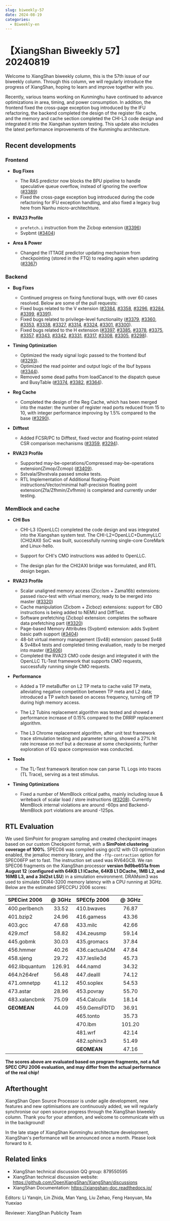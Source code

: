 ```yaml
---
slug: biweekly-57
date: 2024-08-19
categories:
  - Biweekly-en
---
```


# 【XiangShan Biweekly 57】20240819

Welcome to XiangShan biweekly column, this is the 57th issue of our biweekly column. Through this column, we will regularly introduce the progress of XiangShan, hoping to learn and improve together with you.

Recently, various teams working on Kunminghu have continued to advance optimizations in area, timing, and power consumption. In addition, the frontend fixed the cross-page exception bug introduced by the IFU refactoring, the backend completed the design of the register file cache, and the memory and cache section completed the CHI-L3 code design and integrated it into the Xiangshan system testing. This update also includes the latest performance improvements of the Kunminghu architecture.

<!-- more -->
## Recent developments

### Frontend

- **Bug Fixes**
    - The RAS predictor now blocks the BPU pipeline to handle speculative queue overflow, instead of ignoring the overflow ([#3389](https://github.com/OpenXiangShan/XiangShan/pull/3389))
    - Fixed the cross-page exception bug introduced during the code refactoring for IFU exception handling, and also fixed a legacy bug here from Nanhu micro-architechture.

- **RVA23 Profile**
    - `prefetch.i` instruction from the Zicbop extension ([#3396](https://github.com/OpenXiangShan/XiangShan/pull/3396))
    - Svpbmt ([#3404](https://github.com/OpenXiangShan/XiangShan/pull/3404))

- **Area & Power**
    - Changed the ITTAGE predictor updating mechanism from checkpointing (stored in the FTQ) to reading again when updating ([#3367](https://github.com/OpenXiangShan/XiangShan/pull/3367))

### Backend

- **Bug Fixes**
    - Continued progress on fixing functional bugs, with over 60 cases resolved. Below are some of the pull requests:
    - Fixed bugs related to the V extension ([#3384](https://github.com/OpenXiangShan/XiangShan/pull/3384), [#3358](https://github.com/OpenXiangShan/XiangShan/pull/3358), [#3296](https://github.com/OpenXiangShan/XiangShan/pull/3296), [#3284](https://github.com/OpenXiangShan/XiangShan/pull/3284), [#3399](https://github.com/OpenXiangShan/XiangShan/pull/3399), [#3391](https://github.com/OpenXiangShan/XiangShan/pull/3391)).
    - Fixed bugs related to privilege-level functionality ([#3379](https://github.com/OpenXiangShan/XiangShan/pull/3379), [#3360](https://github.com/OpenXiangShan/XiangShan/pull/3360), [#3353](https://github.com/OpenXiangShan/XiangShan/pull/3353), [#3338](https://github.com/OpenXiangShan/XiangShan/pull/3338), [#3327](https://github.com/OpenXiangShan/XiangShan/pull/3327), [#3314](https://github.com/OpenXiangShan/XiangShan/pull/3314), [#3324](https://github.com/OpenXiangShan/XiangShan/pull/3324), [#3301](https://github.com/OpenXiangShan/XiangShan/pull/3301), [#3300](https://github.com/OpenXiangShan/XiangShan/pull/3300)).
    - Fixed bugs related to the H extension ([#3397](https://github.com/OpenXiangShan/XiangShan/pull/3397), [#3385](https://github.com/OpenXiangShan/XiangShan/pull/3385), [#3378](https://github.com/OpenXiangShan/XiangShan/pull/3378), [#3375](https://github.com/OpenXiangShan/XiangShan/pull/3375), [#3357](https://github.com/OpenXiangShan/XiangShan/pull/3357), [#3343](https://github.com/OpenXiangShan/XiangShan/pull/3343), [#3342](https://github.com/OpenXiangShan/XiangShan/pull/3342), [#3331](https://github.com/OpenXiangShan/XiangShan/pull/3331), [#3317](https://github.com/OpenXiangShan/XiangShan/pull/3317), [#3308](https://github.com/OpenXiangShan/XiangShan/pull/3308), [#3305](https://github.com/OpenXiangShan/XiangShan/pull/3305), [#3298](https://github.com/OpenXiangShan/XiangShan/pull/3298)).

- **Timing Optimization**
    - Optimized the ready signal logic passed to the frontend Ibuf ([#3293](https://github.com/OpenXiangShan/XiangShan/pull/3293)).
    - Optimized the read pointer and output logic of the Ibuf bypass ([#3344](https://github.com/OpenXiangShan/XiangShan/pull/3344)).
    - Removed some dead paths from loadCancel to the dispatch queue and BusyTable ([#3374](https://github.com/OpenXiangShan/XiangShan/pull/3374), [#3382](https://github.com/OpenXiangShan/XiangShan/pull/3382), [#3364](https://github.com/OpenXiangShan/XiangShan/pull/3364)).

- **Reg Cache**
    - Completed the design of the Reg Cache, which has been merged into the master: the number of register read ports reduced from 15 to 10, with integer performance improving by 1.5% compared to the base ([#3290](https://github.com/OpenXiangShan/XiangShan/pull/3290)).

- **Difftest**
    - Added FCSR/PC to Difftest, fixed vector and floating-point related CSR comparison mechanisms ([#3359](https://github.com/OpenXiangShan/XiangShan/pull/3359), [#3294](https://github.com/OpenXiangShan/XiangShan/pull/3294)).

- **RVA23 Profile**
    - Supported may-be-operations/Compressed may-be-operations extension(Zimop/Zcmop) ([#3409](https://github.com/OpenXiangShan/XiangShan/pull/3409)).
    - Sstvala/Shvstvala passed smoke tests.
    - RTL Implementation of Additional floating-Point instructions/Vector/minimal half-precision floating point extension(Zfa/Zfhmin/Zvfhmin) is completed and currently under testing.

### MemBlock and cache


- **CHI Bus**

    - CHI-L3 (OpenLLC) completed the code design and was integrated into the Xiangshan system test. The CHI-L2+OpenLLC+DummyLLC (CHI2AXI) SoC was built, successfully running single-core CoreMark and Linux-hello.

    - Support for CHI's CMO instructions was added to OpenLLC.

    - The design plan for the CHI2AXI bridge was formulated, and RTL design began.

- **RVA23 Profile**
    - Scalar unaligned memory access (Zicclsm + Zama16b) extensions: passed riscv-test with virtual memory, ready to be merged into master ([#3320](https://github.com/OpenXiangShan/XiangShan/pull/3320))
    - Cache manipulation (Zicbom + Zicboz) extensions: support for CBO instructions is being added to NEMU and DiffTest.
    - Software prefetching (Zicbop) extension: completes the software data prefetching part ([#3320](https://github.com/OpenXiangShan/XiangShan/pull/3320))
    - Page-based Memory Attributes (Svpbmt) extension: adds Svpbmt basic path support ([#3404](https://github.com/OpenXiangShan/XiangShan/pull/3404))
    - 48-bit virtual memory management (Sv48) extension: passed Sv48 & Sv48x4 tests and completed timing evaluation, ready to be merged into master ([#3406](https://github.com/OpenXiangShan/XiangShan/pull/3406))
    - Completed the RVA23 CMO code design and integrated it with the OpenLLC TL-Test framework that supports CMO requests, successfully running single CMO requests.

- **Performance**
    - Added a TP metaBuffer on L2 TP meta to cache valid TP meta, alleviating negative competition between TP meta and L2 data; introduced a TP switch based on access frequency, turning off TP during high memory access.

    - The L2 Tubins replacement algorithm was tested and showed a performance increase of 0.15% compared to the DRRIP replacement algorithm.

    - The L3 Chrome replacement algorithm, after unit test framework trace stimulation testing and parameter tuning, showed a 27% hit rate increase on mcf but a decrease at some checkpoints; further exploration of EQ space compression was conducted.

- **Tools**
    - The TL-Test framework iteration now can parse TL Logs into traces (TL Trace), serving as a test stimulus.

- **Timing Optimizations**
    - Fixed a number of MemBlock critical paths, mainly including issue & writeback of scalar load / store instructions ([#3208](https://github.com/OpenXiangShan/XiangShan/pull/3208)). Currently MemBlock internal violations are around -60ps and Backend-MemBlock port violations are around -125ps.

## RTL Evaluation

We used SimPoint for program sampling and created checkpoint images based on our custom Checkpoint format, with a **SimPoint clustering coverage of 100%**. SPEC06 was compiled using gcc12 with O3 optimization enabled, the jemalloc memory library, and the `-ffp-contraction` option for SPEC06FP set to fast. The instruction set used was RV64GCB. We ran SPEC06 fragments on the XiangShan processor **version 9d9be651a from August 12** (**configured with 64KB L1 ICache, 64KB L1 DCache, 1MB L2, and 16MB L3, and a 3ld2st LSU**) in a simulation environment. DRAMsim3 was used to simulate DDR4-3200 memory latency with a CPU running at 3GHz. Below are the estimated SPECCPU 2006 scores:

| SPECint 2006      | @ 3GHz | SPECfp 2006       | @ 3GHz |
| :---------------- | :----: | :---------------- | :----: |
| 400.perlbench     | 33.52  | 410.bwaves        | 76.87  |
| 401.bzip2         | 24.96  | 416.gamess        | 43.36  |
| 403.gcc           | 47.68  | 433.milc          | 42.66  |
| 429.mcf           | 58.82  | 434.zeusmp        | 59.14  |
| 445.gobmk         | 30.03  | 435.gromacs       | 37.84  |
| 456.hmmer         | 40.26  | 436.cactusADM     | 47.84  |
| 458.sjeng         | 29.72  | 437.leslie3d      | 45.73  |
| 462.libquantum    | 126.91 | 444.namd          | 34.32  |
| 464.h264ref       | 56.48  | 447.dealII        | 74.12  |
| 471.omnetpp       | 41.12  | 450.soplex        | 54.53  |
| 473.astar         | 28.96  | 453.povray        | 55.70  |
| 483.xalancbmk     | 75.09  | 454.Calculix      | 18.14  |
| **GEOMEAN**       | 44.09  | 459.GemsFDTD      | 36.91  |
|                   |        | 465.tonto         | 35.73  |
|                   |        | 470.lbm           | 101.20 |
|                   |        | 481.wrf           | 42.14  |
|                   |        | 482.sphinx3       | 51.49  |
|                   |        | **GEOMEAN**       | 47.16  |

**The scores above are evaluated based on program fragments, not a full SPEC CPU 2006 evaluation, and may differ from the actual performance of the real chip!**

## Afterthought 

XiangShan Open Source Processor is under agile development, new features and new optimisations are continuously added, we will regularly synchronise our open source progress through the XiangShan biweekly column. Thank you for your attention, and welcome to communicate with us in the background!

In the late stage of XiangShan Kunminghu architecture development, XiangShan's performance will be announced once a month. Please look forward to it.

## Related links

* XiangShan technical discussion QQ group: 879550595
* XiangShan technical discussion website: https://github.com/OpenXiangShan/XiangShan/discussions
* XiangShan Documentation: https://xiangshan-doc.readthedocs.io/

Editors: Li Yanqin, Lin Zhida, Man Yang, Liu Zehao, Feng Haoyuan, Ma Yuexiao

Reviewer: XiangShan Publicity Team
